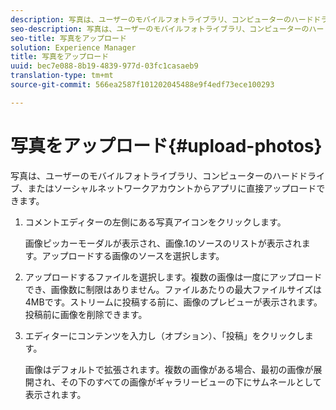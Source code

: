 ```yaml
---
description: 写真は、ユーザーのモバイルフォトライブラリ、コンピューターのハードドライブ、またはソーシャルネットワークアカウントからアプリに直接アップロードできます。
seo-description: 写真は、ユーザーのモバイルフォトライブラリ、コンピューターのハードドライブ、またはソーシャルネットワークアカウントからアプリに直接アップロードできます。
seo-title: 写真をアップロード
solution: Experience Manager
title: 写真をアップロード
uuid: bec7e088-8b19-4839-977d-03fc1casaeb9
translation-type: tm+mt
source-git-commit: 566ea2587f101202045488e9f4edf73ece100293

---
```



# 写真をアップロード{#upload-photos}

写真は、ユーザーのモバイルフォトライブラリ、コンピューターのハードドライブ、またはソーシャルネットワークアカウントからアプリに直接アップロードできます。

1. コメントエディターの左側にある写真アイコンをクリックします。

   画像ピッカーモーダルが表示され、画像.1のソースのリストが表示されます。アップロードする画像のソースを選択します。
1. アップロードするファイルを選択します。複数の画像は一度にアップロードでき、画像数に制限はありません。ファイルあたりの最大ファイルサイズは4MBです。ストリームに投稿する前に、画像のプレビューが表示されます。投稿前に画像を削除できます。
1. エディターにコンテンツを入力し（オプション）、「投稿」をクリックします。

   画像はデフォルトで拡張されます。複数の画像がある場合、最初の画像が展開され、その下のすべての画像がギャラリービューの下にサムネールとして表示されます。